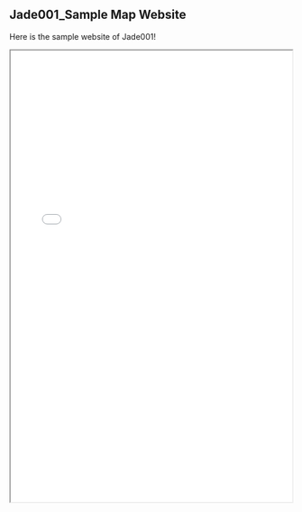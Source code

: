## Jade001_Sample Map Website

Here is the sample website of Jade001!

<iframe src="Jade001_SampleMap.html" height="800" width="500"></iframe>
